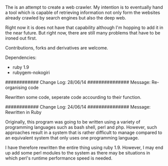 The is an attempt to create a web crawler. My intention is to
eventually hand a tool which is capable of retrieving information
not only form the websites already crawled by search engines but
also the deep web.

Right now it is does not have that capability although I'm hopping
to add it in the near future. But right now, there are still many
problems that have to be ironed out first.

Contributions, forks and derivatives are welcome.

Dependencies:
- ruby 1.9
- rubygem-nokogiri

############ Change Log: 28/06/14 ###############
Message: Re-organising code

Rewritten some code, seperate code accourding to
their function.

############ Change Log: 24/06/14 ###############
Message: Rewritten in Ruby

Originally, this program was going to be written
using a variety of programming languages such as
bash shell, perl and php. However, such approaches
result in a system that is rather difficult to
manage compared to an equivalent system that only
uses one programming language.

I have therefore rewritten the entire thing using
ruby 1.9. However, I may end up add some perl
modules to the system as there may be situations
in which perl's runtime performance speed is needed.